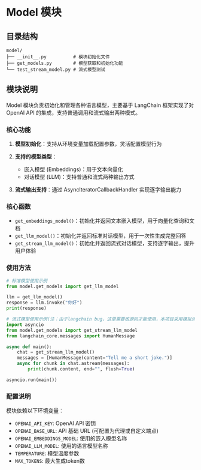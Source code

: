 # Model 模块

## 目录结构

```
model/
├── __init__.py          # 模块初始化文件
├── get_models.py        # 模型获取和初始化功能
└── test_stream_model.py # 流式模型测试
```

## 模块说明

Model 模块负责初始化和管理各种语言模型，主要基于 LangChain 框架实现了对 OpenAI API 的集成，支持普通调用和流式输出两种模式。

### 核心功能

1. **模型初始化**：支持从环境变量加载配置参数，灵活配置模型行为

2. **支持的模型类型**：
   - 嵌入模型 (Embeddings)：用于文本向量化
   - 对话模型 (LLM)：支持普通和流式两种输出方式

3. **流式输出支持**：通过 AsyncIteratorCallbackHandler 实现逐字输出能力

### 核心函数

- `get_embeddings_model()`：初始化并返回文本嵌入模型，用于向量化查询和文档
- `get_llm_model()`：初始化并返回标准对话模型，用于一次性生成完整回答
- `get_stream_llm_model()`：初始化并返回流式对话模型，支持逐字输出，提升用户体验

### 使用方法

```python
# 标准模型使用示例
from model.get_models import get_llm_model

llm = get_llm_model()
response = llm.invoke("你好")
print(response)

# 流式模型使用示例(注：由于langchain bug，这里需要改源码才能使用，本项目采用模拟流式输出)
import asyncio
from model.get_models import get_stream_llm_model
from langchain_core.messages import HumanMessage

async def main():
    chat = get_stream_llm_model()
    messages = [HumanMessage(content="Tell me a short joke.")]
    async for chunk in chat.astream(messages):
        print(chunk.content, end="", flush=True)

asyncio.run(main())
```

### 配置说明

模块依赖以下环境变量：
- `OPENAI_API_KEY`: OpenAI API 密钥
- `OPENAI_BASE_URL`: API 基础 URL (可配置为代理或自定义端点)
- `OPENAI_EMBEDDINGS_MODEL`: 使用的嵌入模型名称
- `OPENAI_LLM_MODEL`: 使用的语言模型名称
- `TEMPERATURE`: 模型温度参数
- `MAX_TOKENS`: 最大生成token数
